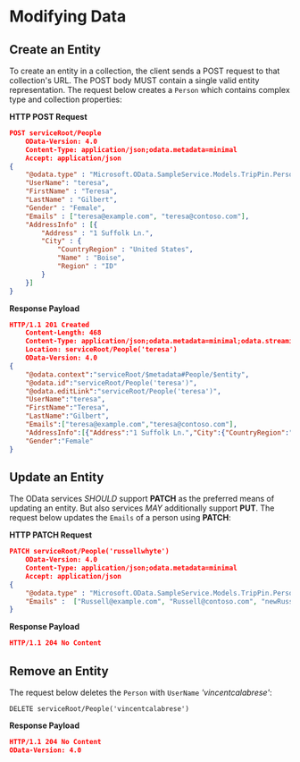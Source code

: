 # Modifying Data

## Create an Entity

To create an entity in a collection, the client sends a POST request to that collection's URL. The POST body MUST contain a single valid entity representation. The request below creates a `Person` which contains complex type and collection properties:

**HTTP POST Request**  

``` json
POST serviceRoot/People
    OData-Version: 4.0
    Content-Type: application/json;odata.metadata=minimal
    Accept: application/json
{
    "@odata.type" : "Microsoft.OData.SampleService.Models.TripPin.Person",
    "UserName": "teresa",
    "FirstName" : "Teresa",
    "LastName" : "Gilbert",
    "Gender" : "Female",
    "Emails" : ["teresa@example.com", "teresa@contoso.com"],
    "AddressInfo" : [{
        "Address" : "1 Suffolk Ln.",
        "City" : {
            "CountryRegion" : "United States",
            "Name" : "Boise",
            "Region" : "ID"
        }
    }]
}
```

**Response Payload**

```json
HTTP/1.1 201 Created
    Content-Length: 468
    Content-Type: application/json;odata.metadata=minimal;odata.streaming=true;IEEE754Compatible=false;charset=utf-8
    Location: serviceRoot/People('teresa')
    OData-Version: 4.0
{
    "@odata.context":"serviceRoot/$metadata#People/$entity",
    "@odata.id":"serviceRoot/People('teresa')",
    "@odata.editLink":"serviceRoot/People('teresa')",
    "UserName":"teresa",
    "FirstName":"Teresa",
    "LastName":"Gilbert",
    "Emails":["teresa@example.com","teresa@contoso.com"],
    "AddressInfo":[{"Address":"1 Suffolk Ln.","City":{"CountryRegion":"United States","Name":"Boise","Region":"ID"}}],
    "Gender":"Female"
}
```

## Update an Entity  

The OData services *SHOULD* support **PATCH** as the preferred means of updating an entity. But also services *MAY* additionally support **PUT**. The request below updates the `Emails` of a person using **PATCH**:

**HTTP PATCH Request**

``` json
PATCH serviceRoot/People('russellwhyte')
    OData-Version: 4.0
    Content-Type: application/json;odata.metadata=minimal
    Accept: application/json
{
    "@odata.type" : "Microsoft.OData.SampleService.Models.TripPin.Person",
    "Emails" :  ["Russell@example.com", "Russell@contoso.com", "newRussell@contoso.com"]
}
```

**Response Payload**

``` json
HTTP/1.1 204 No Content
```

## Remove an Entity

The request below deletes the `Person` with `UserName` *'vincentcalabrese'*:

```
DELETE serviceRoot/People('vincentcalabrese')
```

**Response Payload**

```json
HTTP/1.1 204 No Content
OData-Version: 4.0
```